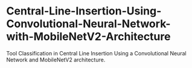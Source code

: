 # Central-Line-Insertion-Using-Convolutional-Neural-Network-with-MobileNetV2-Architecture
Tool Classification in Central Line Insertion Using a Convolutional Neural Network and MobileNetV2 architecture.
